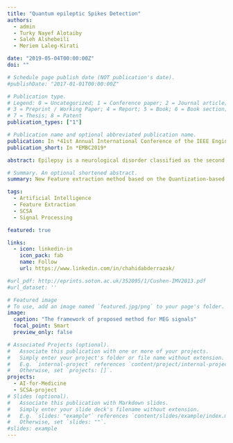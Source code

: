 ```yaml
---
title: "Quantum epileptic Spikes Detection"
authors:
  - admin
  - Turky Nayef Alotaiby
  - Saleh Alshebeili
  - Meriem Laleg-Kirati

date: "2019-05-04T00:00:00Z"
doi: ""

# Schedule page publish date (NOT publication's date).
#publishDate: "2017-01-01T00:00:00Z"

# Publication type.
# Legend: 0 = Uncategorized; 1 = Conference paper; 2 = Journal article;
# 3 = Preprint / Working Paper; 4 = Report; 5 = Book; 6 = Book section;
# 7 = Thesis; 8 = Patent
publication_types: ["1"]

# Publication name and optional abbreviated publication name.
publication: In *41st Annual International Conference of the IEEE Engineering in Medicine and Biology Society*
publication_short: In *EMBC2019*

abstract: Epilepsy is a neurological disorder classified as the second most serious neurological disease known to humanity, after stroke. Magnetoencephalography (MEG) is performed to localize the epileptogenic zone in the brain. However, the detection of epileptic spikes requires the visual assessment of long MEG recordings. This task is time-consuming and might lead to wrong decisions. Therefore, the introduction of effective machine learning algorithms for the quick and accurate epileptic spikes detection from MEG recordings would improve the clinical diagnosis of the disease. The efficiency of machine learning based algorithms requires a good characterization of the signal by extracting pertinent features. In this paper, we propose new sets of features for MEG signals. These features are based on a Semi-Classical Signal Analysis (SCSA) method, which allows a good characterization of peak shaped signals. Moreover, this method improves the spike detection accuracy and reduces the feature vector size. We could achieve up to 93.68% and 95.08% in average sensitivity and specificity, respectively. We used the 5-folds cross-validation applied to a balanced dataset of 3104 frames, extracted from eight healthy and eight epileptic subjects with a frame size of 100 samples with a step size of 2 samples, using Random Forest (RF) classifier.

# Summary. An optional shortened abstract.
summary: New Feature extraction method based on the Quantization-based Semi-Classical Signal Analysis designed explicitly for   epileptic spikes  using  Magnetoencephalography (MEG) signals.

tags:
  - Artificial Intelligence
  - Feature Extraction
  - SCSA
  - Signal Processing

featured: true

links:
  - icon: linkedin-in
    icon_pack: fab
    name: Follow
    url: https://www.linkedin.com/in/chahidabderrazak/

#url_pdf: http://eprints.soton.ac.uk/352095/1/Cushen-IMV2013.pdf
#url_dataset: ''

# Featured image
# To use, add an image named `featured.jpg/png` to your page's folder.
image:
  caption: "The framework of proposed method for MEG signals"
  focal_point: Smart
  preview_only: false

# Associated Projects (optional).
#   Associate this publication with one or more of your projects.
#   Simply enter your project's folder or file name without extension.
#   E.g. `internal-project` references `content/project/internal-project/index.md`.
#   Otherwise, set `projects: []`.
projects:
  - AI-for-Medicine
  - SCSA-project
# Slides (optional).
#   Associate this publication with Markdown slides.
#   Simply enter your slide deck's filename without extension.
#   E.g. `slides: "example"` references `content/slides/example/index.md`.
#   Otherwise, set `slides: ""`.
#slides: example
---
```

